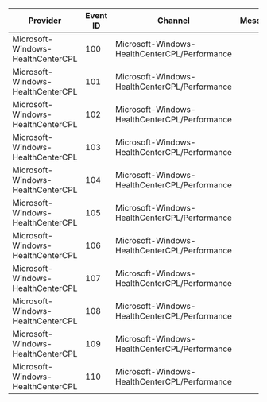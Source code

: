 Provider                           |  Event ID  |  Channel                                        |  Message
-----------------------------------|------------|-------------------------------------------------|---------
Microsoft-Windows-HealthCenterCPL  |  100       |  Microsoft-Windows-HealthCenterCPL/Performance  |
Microsoft-Windows-HealthCenterCPL  |  101       |  Microsoft-Windows-HealthCenterCPL/Performance  |
Microsoft-Windows-HealthCenterCPL  |  102       |  Microsoft-Windows-HealthCenterCPL/Performance  |
Microsoft-Windows-HealthCenterCPL  |  103       |  Microsoft-Windows-HealthCenterCPL/Performance  |
Microsoft-Windows-HealthCenterCPL  |  104       |  Microsoft-Windows-HealthCenterCPL/Performance  |
Microsoft-Windows-HealthCenterCPL  |  105       |  Microsoft-Windows-HealthCenterCPL/Performance  |
Microsoft-Windows-HealthCenterCPL  |  106       |  Microsoft-Windows-HealthCenterCPL/Performance  |
Microsoft-Windows-HealthCenterCPL  |  107       |  Microsoft-Windows-HealthCenterCPL/Performance  |
Microsoft-Windows-HealthCenterCPL  |  108       |  Microsoft-Windows-HealthCenterCPL/Performance  |
Microsoft-Windows-HealthCenterCPL  |  109       |  Microsoft-Windows-HealthCenterCPL/Performance  |
Microsoft-Windows-HealthCenterCPL  |  110       |  Microsoft-Windows-HealthCenterCPL/Performance  |